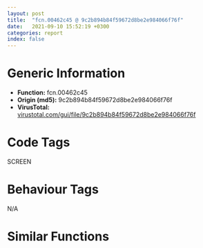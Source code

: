 ```yaml
---
layout: post
title:  "fcn.00462c45 @ 9c2b894b84f59672d8be2e984066f76f"
date:   2021-09-10 15:52:19 +0300
categories: report
index: false
---
```


# Generic Information
- **Function:** fcn.00462c45
- **Origin (md5):** 9c2b894b84f59672d8be2e984066f76f
- **VirusTotal:** [virustotal.com/gui/file/9c2b894b84f59672d8be2e984066f76f][virustotal_ref]

# Code Tags
<span class="tag" id="SCREEN">SCREEN</span>


# Behaviour Tags
<span class="bhv-tag" id="na">N/A</span>

# Similar Functions
<script type="text/javascript" src="https://www.gstatic.com/charts/loader.js"></script>
<script type="text/javascript">

    google.charts.load('current', {'packages':['corechart']});
    google.charts.setOnLoadCallback(drawChart);

    function drawChart() {
    var data = new google.visualization.DataTable();
        data.addColumn('number', 'X');
        data.addColumn('number', 'Y');
        data.addColumn({type: 'string', role: 'tooltip', 'p': {'html': true}});
        data.addColumn({'type': 'string', 'role': 'style'});
        
        data.addRows([
    [480.33355712890625, 146.46835327148438, '<b><a href="/report/fcn.00462c45@9c2b894b84f59672d8be2e984066f76f">fcn.00462c45</a><br>@9c2b894b84f59672d8be2e984066f76f</b><br>push 0x48<br>mov eax, 0x5787f7<br>call fcn.005538d4<br>mov ebx, dword[ebp+0x2c]<br>mov edi, dword[ebp+0x14]<br>cmp ebx, 0xffffffff<br>je 0x462c5e<br>mov edi, ebx<br>mov eax, dword[ebp+0x30]<br>cmp eax, 0xffffffff<br>jne 0x462c69<br>mov eax, dword[ebp+0x18]<br>cmp dword[0x5e0b70], 0<br>mov esi, dword[ebp+0x1c]<br>mov dword[ebp-0x10], eax<br>jne 0x462cac<br>test esi, esi<br>jne 0x462c80<br>xor ecx, ecx<br>jmp 0x462c83<br>mov ecx, dword[esi+4]<br>push dword[ebp+0x28]<br>push dword[ebp+0x18]<br>push dword[ebp+0x14]<br>push dword[ebp+0x24]<br>push dword[ebp+0x20]<br>push ecx<br>push eax<br>push edi<br>push dword[ebp+0x10]<br>push dword[ebp+0xc]<br>push dword[ebp+8]<br>call dword[sym.imp.MSIMG32.dll_TransparentBlt]<br>test eax, eax<br>jne 0x462ece<br>lea ecx, [ebp-0x44]<br>call fcn.004119b2<br>and dword[ebp-4], 0<br>lea ecx, [ebp-0x34]<br>call fcn.004119b2<br>lea ecx, [ebp-0x54]<br>mov byte[ebp-4], 1<br>call fcn.004119b2<br>push dword[ebp+8]<br>lea ecx, [ebp-0x44]<br>mov byte[ebp-4], 2<br>call fcn.004122af<br>push dword[ebp-0x40]<br>call dword[sym.imp.GDI32.dll_CreateCompatibleDC]<br>push eax<br>lea ecx, [ebp-0x54]<br>call fcn.004122af<br>and dword[ebp-0x20], 0<br>mov dword[ebp-0x24], 0x585684<br>push dword[ebp-0x40]<br>mov byte[ebp-4], 3<br>call dword[sym.imp.GDI32.dll_CreateCompatibleDC]<br>push eax<br>lea ecx, [ebp-0x34]<br>call fcn.004122af<br>and dword[ebp-0x18], 0<br>mov dword[ebp-0x1c], 0x585684<br>push dword[ebp-0x10]<br>mov byte[ebp-4], 4<br>push edi<br>push dword[ebp-0x40]<br>call dword[sym.imp.GDI32.dll_CreateCompatibleBitmap]<br>push eax<br>lea ecx, [ebp-0x1c]<br>call fcn.004122f0<br>push dword[ebp-0x18]<br>push dword[ebp-0x30]<br>call fcn.00412959<br>mov dword[ebp-0x14], eax<br>cmp ebx, 0xffffffff<br>je 0x462d82<br>mov eax, dword[ebp+0x30]<br>cmp ebx, dword[ebp+0x14]<br>jne 0x462d53<br>cmp eax, dword[ebp+0x18]<br>je 0x462d82<br>test esi, esi<br>jne 0x462d5b<br>xor ecx, ecx<br>jmp 0x462d5e<br>mov ecx, dword[esi+4]<br>mov esi, 0xcc0020<br>push esi<br>push dword[ebp+0x18]<br>push dword[ebp+0x14]<br>push dword[ebp+0x24]<br>push dword[ebp+0x20]<br>push ecx<br>push eax<br>push ebx<br>push 0<br>push 0<br>push dword[ebp-0x30]<br>call dword[sym.imp.GDI32.dll_StretchBlt]<br>jmp 0x462dad<br>test esi, esi<br>jne 0x462d8a<br>xor eax, eax<br>jmp 0x462d8d<br>mov eax, dword[esi+4]<br>mov esi, 0xcc0020<br>push esi<br>push dword[ebp+0x24]<br>push dword[ebp+0x20]<br>push eax<br>push dword[ebp+0x18]<br>push dword[ebp+0x14]<br>push 0<br>push 0<br>push dword[ebp-0x30]<br>call dword[sym.imp.GDI32.dll_BitBlt]<br>mov ebx, dword[ebp-0x10]<br>push 0<br>push 1<br>push 1<br>push ebx<br>push edi<br>call dword[sym.imp.GDI32.dll_CreateBitmap]<br>push eax<br>lea ecx, [ebp-0x24]<br>call fcn.004122f0<br>push dword[ebp-0x20]<br>push dword[ebp-0x50]<br>call fcn.00412959<br>push dword[ebp+0x28]<br>lea ecx, [ebp-0x34]<br>mov dword[ebp-0x10], eax<br>call fcn.00412a72<br>push esi<br>xor esi, esi<br>push esi<br>push esi<br>push dword[ebp-0x30]<br>push ebx<br>push edi<br>push esi<br>push esi<br>push dword[ebp-0x50]<br>call dword[sym.imp.GDI32.dll_BitBlt]<br>push esi<br>lea ecx, [ebp-0x34]<br>call fcn.00412a72<br>mov esi, 0xffffff<br>lea ecx, [ebp-0x34]<br>push esi<br>call fcn.00412bc0<br>push 0x8800c6<br>xor eax, eax<br>push eax<br>push eax<br>push dword[ebp-0x50]<br>push ebx<br>push edi<br>push eax<br>push eax<br>push dword[ebp-0x30]<br>call dword[sym.imp.GDI32.dll_BitBlt]<br>push esi<br>lea ecx, [ebp-0x44]<br>call fcn.00412a72<br>xor esi, esi<br>lea ecx, [ebp-0x44]<br>push esi<br>call fcn.00412bc0<br>push 0x8800c6<br>push esi<br>push esi<br>push dword[ebp-0x50]<br>push ebx<br>push edi<br>push dword[ebp+0x10]<br>push dword[ebp+0xc]<br>push dword[ebp-0x40]<br>call dword[sym.imp.GDI32.dll_BitBlt]<br>push 0xee0086<br>push esi<br>push esi<br>push dword[ebp-0x30]<br>push ebx<br>push edi<br>push dword[ebp+0x10]<br>push dword[ebp+0xc]<br>push dword[ebp-0x40]<br>call dword[sym.imp.GDI32.dll_BitBlt]<br>mov eax, dword[ebp-0x10]<br>test eax, eax<br>je 0x462e81<br>push dword[eax+4]<br>push dword[ebp-0x50]<br>call fcn.00412959<br>mov eax, dword[ebp-0x14]<br>test eax, eax<br>je 0x462e93<br>push dword[eax+4]<br>push dword[ebp-0x30]<br>call fcn.00412959<br>lea ecx, [ebp-0x44]<br>call fcn.00412480<br>mov ebx, vtable.CBitmap.0<br>lea ecx, [ebp-0x1c]<br>mov dword[ebp-0x1c], ebx<br>call fcn.00404d00<br>lea ecx, [ebp-0x24]<br>mov dword[ebp-0x24], ebx<br>call fcn.00404d00<br>lea ecx, [ebp-0x54]<br>call fcn.00411b08<br>lea ecx, [ebp-0x34]<br>call fcn.00411b08<br>lea ecx, [ebp-0x44]<br>call fcn.00411b08<br>call fcn.0055389d<br>ret 0x2c<br><eoc> ', 'point { fill-color: #e0440e; }'],
[161.18272399902344, -324.2706298828125, '<b><a href="/report/fcn.10017705@e5d49e0823e602f2ee948ac39d32c1eb">fcn.10017705</a><br>@e5d49e0823e602f2ee948ac39d32c1eb</b><br>push 0x50<br>mov eax, 0x1013b361<br>call fcn.10124124<br>xor ecx, ecx<br>mov eax, vtable.CDC.0<br>mov dword[ebp-0x34], eax<br>mov dword[ebp-0x30], ecx<br>mov dword[ebp-0x2c], ecx<br>mov dword[ebp-0x28], ecx<br>mov dword[ebp-4], ecx<br>mov dword[ebp-0x44], eax<br>mov dword[ebp-0x40], ecx<br>mov dword[ebp-0x3c], ecx<br>mov dword[ebp-0x38], ecx<br>mov dword[ebp-0x10], ecx<br>mov dword[ebp-0x14], 0x1014cb54<br>mov esi, dword[sym.imp.USER32.dll_GetSysColor]<br>push 0x14<br>mov byte[ebp-4], 2<br>call esi<br>push eax<br>lea ecx, [ebp-0x24]<br>call fcn.10016fa7<br>push 0x10<br>mov byte[ebp-4], 3<br>call esi<br>push eax<br>lea ecx, [ebp-0x1c]<br>call fcn.10016fa7<br>mov esi, dword[sym.imp.GDI32.dll_CreateCompatibleDC]<br>xor edi, edi<br>push edi<br>mov byte[ebp-4], 4<br>call esi<br>push eax<br>lea ecx, [ebp-0x34]<br>call fcn.100179cf<br>test eax, eax<br>je 0x10017945<br>push edi<br>call esi<br>push eax<br>lea ecx, [ebp-0x44]<br>call fcn.100179cf<br>test eax, eax<br>je 0x10017945<br>mov ebx, dword[ebp+8]<br>lea eax, [ebp-0x5c]<br>push eax<br>push 0x18<br>push dword[ebx+4]<br>call dword[sym.imp.GDI32.dll_GetObjectW]<br>mov esi, dword[ebp+0xc]<br>mov ecx, esi<br>call fcn.10017b11<br>movzx ecx, word[ebp-0x4a]<br>movzx eax, word[ebp-0x4c]<br>push edi<br>mov edi, dword[sym.imp.GDI32.dll_CreateBitmap]<br>push ecx<br>push eax<br>push dword[ebp-0x54]<br>push dword[ebp-0x58]<br>call edi<br>push eax<br>mov ecx, esi<br>call fcn.10017a05<br>test eax, eax<br>je 0x10017945<br>push 0<br>push 1<br>push 1<br>push dword[ebp-0x54]<br>push dword[ebp-0x58]<br>call edi<br>push eax<br>lea ecx, [ebp-0x14]<br>call fcn.10017a05<br>test eax, eax<br>je 0x10017945<br>push dword[ebx+4]<br>push dword[ebp-0x30]<br>call fcn.1001807d<br>push dword[ebp-0x10]<br>mov ebx, eax<br>push dword[ebp-0x40]<br>call fcn.1001807d<br>mov edi, eax<br>test ebx, ebx<br>je 0x10017945<br>test edi, edi<br>je 0x10017945<br>push 0<br>push 0<br>push dword[ebp-0x30]<br>call dword[sym.imp.GDI32.dll_GetPixel]<br>push eax<br>lea ecx, [ebp-0x34]<br>call fcn.10018196<br>push 0xcc0020<br>mov dword[ebp+8], eax<br>xor eax, eax<br>push eax<br>push eax<br>push dword[ebp-0x30]<br>push dword[ebp-0x54]<br>push dword[ebp-0x58]<br>push eax<br>push eax<br>push dword[ebp-0x40]<br>call dword[sym.imp.GDI32.dll_BitBlt]<br>push 0xffffff<br>lea ecx, [ebp-0x34]<br>call fcn.10018196<br>push 0x1100a6<br>xor eax, eax<br>push eax<br>push eax<br>push dword[ebp-0x30]<br>push dword[ebp-0x54]<br>push dword[ebp-0x58]<br>push eax<br>push eax<br>push dword[ebp-0x40]<br>call dword[sym.imp.GDI32.dll_BitBlt]<br>test esi, esi<br>jne 0x1001788f<br>xor eax, eax<br>jmp 0x10017892<br>mov eax, dword[esi+4]<br>push eax<br>push dword[ebp-0x30]<br>call fcn.1001807d<br>test eax, eax<br>je 0x1001792f<br>push dword[ebp+0x10]<br>lea ecx, [ebp-0x34]<br>push dword[ebp-0x54]<br>push dword[ebp-0x58]<br>push 0<br>push 0<br>call fcn.1001cbcf<br>push 0xffffff<br>lea ecx, [ebp-0x34]<br>call fcn.10018196<br>lea eax, [ebp-0x24]<br>push eax<br>lea ecx, [ebp-0x34]<br>call fcn.100180dc<br>push 0xe20746<br>push 0<br>push 0<br>push dword[ebp-0x40]<br>mov esi, eax<br>push dword[ebp-0x54]<br>push dword[ebp-0x58]<br>push 1<br>push 1<br>push dword[ebp-0x30]<br>call dword[sym.imp.GDI32.dll_BitBlt]<br>lea eax, [ebp-0x1c]<br>push eax<br>lea ecx, [ebp-0x34]<br>call fcn.100180dc<br>push 0xe20746<br>xor eax, eax<br>push eax<br>push eax<br>push dword[ebp-0x40]<br>push dword[ebp-0x54]<br>push dword[ebp-0x58]<br>push eax<br>push eax<br>push dword[ebp-0x30]<br>call dword[sym.imp.GDI32.dll_BitBlt]<br>push esi<br>lea ecx, [ebp-0x34]<br>call fcn.100180dc<br>push dword[ebp+8]<br>lea ecx, [ebp-0x34]<br>call fcn.10018196<br>push dword[edi+4]<br>push dword[ebp-0x40]<br>call fcn.1001807d<br>push dword[ebx+4]<br>push dword[ebp-0x30]<br>call fcn.1001807d<br>mov esi, vtable.CBrush.0<br>mov byte[ebp-4], 3<br>lea ecx, [ebp-0x1c]<br>mov dword[ebp-0x1c], esi<br>call fcn.100171ad<br>lea ecx, [ebp-0x24]<br>mov byte[ebp-4], 2<br>mov dword[ebp-0x24], esi<br>call fcn.100171ad<br>lea ecx, [ebp-0x14]<br>mov byte[ebp-4], 1<br>mov dword[ebp-0x14], 0x1014cb54<br>call fcn.100171ad<br>lea ecx, [ebp-0x44]<br>mov byte[ebp-4], 0<br>call fcn.10017194<br>or dword[ebp-4], 0xffffffff<br>lea ecx, [ebp-0x34]<br>call fcn.10017194<br>call fcn.101240f2<br>ret 0xc<br><eoc> ', 'null'],
[-86.92113494873047, 187.498291015625, '<b><a href="/report/fcn.10039d47@e5d49e0823e602f2ee948ac39d32c1eb">fcn.10039d47</a><br>@e5d49e0823e602f2ee948ac39d32c1eb</b><br>push 0x44<br>mov eax, 0x1013d294<br>call fcn.10124124<br>cmp dword[ebp+0x2c], 0xffffffff<br>mov ecx, dword[ebp+0x14]<br>mov ebx, ecx<br>je 0x10039d61<br>mov ebx, dword[ebp+0x2c]<br>mov eax, dword[ebp+0x30]<br>cmp eax, 0xffffffff<br>jne 0x10039d6c<br>mov eax, dword[ebp+0x18]<br>cmp dword[0x101a140c], 0<br>mov edi, dword[ebp+0x1c]<br>mov dword[ebp-0x10], eax<br>jne 0x10039dad<br>test edi, edi<br>jne 0x10039d83<br>xor edx, edx<br>jmp 0x10039d86<br>mov edx, dword[edi+4]<br>push dword[ebp+0x28]<br>push dword[ebp+0x18]<br>push ecx<br>push dword[ebp+0x24]<br>push dword[ebp+0x20]<br>push edx<br>push eax<br>push ebx<br>push dword[ebp+0x10]<br>push dword[ebp+0xc]<br>push dword[ebp+8]<br>call dword[sym.imp.MSIMG32.dll_TransparentBlt]<br>test eax, eax<br>jne 0x10039fde<br>lea ecx, [ebp-0x40]<br>call fcn.1001703e<br>and dword[ebp-4], 0<br>lea ecx, [ebp-0x30]<br>call fcn.1001703e<br>lea ecx, [ebp-0x50]<br>mov byte[ebp-4], 1<br>call fcn.1001703e<br>push dword[ebp+8]<br>lea ecx, [ebp-0x40]<br>mov byte[ebp-4], 2<br>call fcn.100179cf<br>push dword[ebp-0x3c]<br>mov esi, dword[sym.imp.GDI32.dll_CreateCompatibleDC]<br>call esi<br>push eax<br>lea ecx, [ebp-0x50]<br>call fcn.100179cf<br>and dword[ebp-0x1c], 0<br>mov dword[ebp-0x20], 0x1014cb54<br>push dword[ebp-0x3c]<br>mov byte[ebp-4], 3<br>call esi<br>push eax<br>lea ecx, [ebp-0x30]<br>call fcn.100179cf<br>and dword[ebp-0x14], 0<br>mov dword[ebp-0x18], 0x1014cb54<br>mov esi, dword[ebp-0x10]<br>push esi<br>push ebx<br>push dword[ebp-0x3c]<br>mov byte[ebp-4], 4<br>call dword[sym.imp.GDI32.dll_CreateCompatibleBitmap]<br>push eax<br>lea ecx, [ebp-0x18]<br>call fcn.10017a05<br>push dword[ebp-0x14]<br>push dword[ebp-0x2c]<br>call fcn.1001807d<br>cmp dword[ebp+0x2c], 0xffffffff<br>mov dword[ebp+8], eax<br>mov eax, dword[ebp+0x14]<br>je 0x10039e86<br>mov ecx, dword[ebp+0x30]<br>cmp dword[ebp+0x2c], eax<br>jne 0x10039e57<br>cmp ecx, dword[ebp+0x18]<br>je 0x10039e86<br>test edi, edi<br>jne 0x10039e5f<br>xor edx, edx<br>jmp 0x10039e62<br>mov edx, dword[edi+4]<br>mov edi, 0xcc0020<br>push edi<br>push dword[ebp+0x18]<br>push eax<br>push dword[ebp+0x24]<br>push dword[ebp+0x20]<br>push edx<br>push ecx<br>push dword[ebp+0x2c]<br>push 0<br>push 0<br>push dword[ebp-0x2c]<br>call dword[sym.imp.GDI32.dll_StretchBlt]<br>jmp 0x10039eaf<br>test edi, edi<br>jne 0x10039e8e<br>xor ecx, ecx<br>jmp 0x10039e91<br>mov ecx, dword[edi+4]<br>mov edi, 0xcc0020<br>push edi<br>push dword[ebp+0x24]<br>push dword[ebp+0x20]<br>push ecx<br>push dword[ebp+0x18]<br>push eax<br>push 0<br>push 0<br>push dword[ebp-0x2c]<br>call dword[sym.imp.GDI32.dll_BitBlt]<br>push 0<br>push 1<br>push 1<br>push esi<br>push ebx<br>call dword[sym.imp.GDI32.dll_CreateBitmap]<br>push eax<br>lea ecx, [ebp-0x20]<br>call fcn.10017a05<br>push dword[ebp-0x1c]<br>push dword[ebp-0x4c]<br>call fcn.1001807d<br>push dword[ebp+0x28]<br>lea ecx, [ebp-0x30]<br>mov dword[ebp+0x2c], eax<br>call fcn.10018196<br>push edi<br>mov edi, dword[sym.imp.GDI32.dll_BitBlt]<br>xor eax, eax<br>push eax<br>push eax<br>push dword[ebp-0x2c]<br>push esi<br>push ebx<br>push eax<br>push eax<br>push dword[ebp-0x4c]<br>call edi<br>push 0<br>lea ecx, [ebp-0x30]<br>call fcn.10018196<br>push 0xffffff<br>lea ecx, [ebp-0x30]<br>call fcn.100182e4<br>push 0x8800c6<br>xor eax, eax<br>push eax<br>push eax<br>push dword[ebp-0x4c]<br>push esi<br>push ebx<br>push eax<br>push eax<br>push dword[ebp-0x2c]<br>call edi<br>push 0xffffff<br>lea ecx, [ebp-0x40]<br>call fcn.10018196<br>push 0<br>lea ecx, [ebp-0x40]<br>call fcn.100182e4<br>push 0x8800c6<br>push 0<br>push 0<br>push dword[ebp-0x4c]<br>push esi<br>push ebx<br>push dword[ebp+0x10]<br>push dword[ebp+0xc]<br>push dword[ebp-0x3c]<br>call edi<br>push 0xee0086<br>push 0<br>push 0<br>push dword[ebp-0x2c]<br>push esi<br>push ebx<br>push dword[ebp+0x10]<br>push dword[ebp+0xc]<br>push dword[ebp-0x3c]<br>call edi<br>mov eax, dword[ebp+0x2c]<br>test eax, eax<br>je 0x10039f7d<br>push dword[eax+4]<br>push dword[ebp-0x4c]<br>call fcn.1001807d<br>mov eax, dword[ebp+8]<br>test eax, eax<br>je 0x10039f8f<br>push dword[eax+4]<br>push dword[ebp-0x2c]<br>call fcn.1001807d<br>lea ecx, [ebp-0x40]<br>call fcn.10017b27<br>mov ebx, vtable.CBitmap.0<br>mov byte[ebp-4], 3<br>lea ecx, [ebp-0x18]<br>mov dword[ebp-0x18], ebx<br>call fcn.100171ad<br>lea ecx, [ebp-0x20]<br>mov byte[ebp-4], 2<br>mov dword[ebp-0x20], ebx<br>call fcn.100171ad<br>lea ecx, [ebp-0x50]<br>mov byte[ebp-4], 1<br>call fcn.10017194<br>lea ecx, [ebp-0x30]<br>mov byte[ebp-4], 0<br>call fcn.10017194<br>or dword[ebp-4], 0xffffffff<br>lea ecx, [ebp-0x40]<br>call fcn.10017194<br>call fcn.101240f2<br>ret 0x2c<br><eoc> ', 'null'],

        ]);

    var options = {
        title: 'Similarity Plot',
        legend: 'none',
        colors: ['#dedbd9', '#e6693e', '#ec8f6e', '#f3b49f', '#f6c7b6'],
        tooltip: {isHtml: true, trigger: 'both'},
        explorer: {
        actions: ["dragToZoom", "rightClickToReset"],
        },
        chartArea: {
        width: '80%',
        height: '80%'
        },
        width: '100%',
        height: '100%'
    };

    var chart = new google.visualization.ScatterChart(document.getElementById('chart_div'));

    chart.draw(data, options);
    }
    
</script>


<div id="chart_div" style="width: 100%px; height: 100%;"></div>

# Disassembled Code
{% highlight nasm %}

push 0x48
mov eax, 0x5787f7
call fcn.005538d4
mov ebx, dword[ebp+0x2c]
mov edi, dword[ebp+0x14]
cmp ebx, 0xffffffff
je 0x462c5e
mov edi, ebx
mov eax, dword[ebp+0x30]
cmp eax, 0xffffffff
jne 0x462c69
mov eax, dword[ebp+0x18]
cmp dword[0x5e0b70], 0
mov esi, dword[ebp+0x1c]
mov dword[ebp-0x10], eax
jne 0x462cac
test esi, esi
jne 0x462c80
xor ecx, ecx
jmp 0x462c83
mov ecx, dword[esi+4]
push dword[ebp+0x28]
push dword[ebp+0x18]
push dword[ebp+0x14]
push dword[ebp+0x24]
push dword[ebp+0x20]
push ecx
push eax
push edi
push dword[ebp+0x10]
push dword[ebp+0xc]
push dword[ebp+8]
call dword[sym.imp.MSIMG32.dll_TransparentBlt]
test eax, eax
jne 0x462ece
lea ecx, [ebp-0x44]
call fcn.004119b2
and dword[ebp-4], 0
lea ecx, [ebp-0x34]
call fcn.004119b2
lea ecx, [ebp-0x54]
mov byte[ebp-4], 1
call fcn.004119b2
push dword[ebp+8]
lea ecx, [ebp-0x44]
mov byte[ebp-4], 2
call fcn.004122af
push dword[ebp-0x40]
call dword[sym.imp.GDI32.dll_CreateCompatibleDC]
push eax
lea ecx, [ebp-0x54]
call fcn.004122af
and dword[ebp-0x20], 0
mov dword[ebp-0x24], 0x585684
push dword[ebp-0x40]
mov byte[ebp-4], 3
call dword[sym.imp.GDI32.dll_CreateCompatibleDC]
push eax
lea ecx, [ebp-0x34]
call fcn.004122af
and dword[ebp-0x18], 0
mov dword[ebp-0x1c], 0x585684
push dword[ebp-0x10]
mov byte[ebp-4], 4
push edi
push dword[ebp-0x40]
call dword[sym.imp.GDI32.dll_CreateCompatibleBitmap]
push eax
lea ecx, [ebp-0x1c]
call fcn.004122f0
push dword[ebp-0x18]
push dword[ebp-0x30]
call fcn.00412959
mov dword[ebp-0x14], eax
cmp ebx, 0xffffffff
je 0x462d82
mov eax, dword[ebp+0x30]
cmp ebx, dword[ebp+0x14]
jne 0x462d53
cmp eax, dword[ebp+0x18]
je 0x462d82
test esi, esi
jne 0x462d5b
xor ecx, ecx
jmp 0x462d5e
mov ecx, dword[esi+4]
mov esi, 0xcc0020
push esi
push dword[ebp+0x18]
push dword[ebp+0x14]
push dword[ebp+0x24]
push dword[ebp+0x20]
push ecx
push eax
push ebx
push 0
push 0
push dword[ebp-0x30]
call dword[sym.imp.GDI32.dll_StretchBlt]
jmp 0x462dad
test esi, esi
jne 0x462d8a
xor eax, eax
jmp 0x462d8d
mov eax, dword[esi+4]
mov esi, 0xcc0020
push esi
push dword[ebp+0x24]
push dword[ebp+0x20]
push eax
push dword[ebp+0x18]
push dword[ebp+0x14]
push 0
push 0
push dword[ebp-0x30]
call dword[sym.imp.GDI32.dll_BitBlt]
mov ebx, dword[ebp-0x10]
push 0
push 1
push 1
push ebx
push edi
call dword[sym.imp.GDI32.dll_CreateBitmap]
push eax
lea ecx, [ebp-0x24]
call fcn.004122f0
push dword[ebp-0x20]
push dword[ebp-0x50]
call fcn.00412959
push dword[ebp+0x28]
lea ecx, [ebp-0x34]
mov dword[ebp-0x10], eax
call fcn.00412a72
push esi
xor esi, esi
push esi
push esi
push dword[ebp-0x30]
push ebx
push edi
push esi
push esi
push dword[ebp-0x50]
call dword[sym.imp.GDI32.dll_BitBlt]
push esi
lea ecx, [ebp-0x34]
call fcn.00412a72
mov esi, 0xffffff
lea ecx, [ebp-0x34]
push esi
call fcn.00412bc0
push 0x8800c6
xor eax, eax
push eax
push eax
push dword[ebp-0x50]
push ebx
push edi
push eax
push eax
push dword[ebp-0x30]
call dword[sym.imp.GDI32.dll_BitBlt]
push esi
lea ecx, [ebp-0x44]
call fcn.00412a72
xor esi, esi
lea ecx, [ebp-0x44]
push esi
call fcn.00412bc0
push 0x8800c6
push esi
push esi
push dword[ebp-0x50]
push ebx
push edi
push dword[ebp+0x10]
push dword[ebp+0xc]
push dword[ebp-0x40]
call dword[sym.imp.GDI32.dll_BitBlt]
push 0xee0086
push esi
push esi
push dword[ebp-0x30]
push ebx
push edi
push dword[ebp+0x10]
push dword[ebp+0xc]
push dword[ebp-0x40]
call dword[sym.imp.GDI32.dll_BitBlt]
mov eax, dword[ebp-0x10]
test eax, eax
je 0x462e81
push dword[eax+4]
push dword[ebp-0x50]
call fcn.00412959
mov eax, dword[ebp-0x14]
test eax, eax
je 0x462e93
push dword[eax+4]
push dword[ebp-0x30]
call fcn.00412959
lea ecx, [ebp-0x44]
call fcn.00412480
mov ebx, vtable.CBitmap.0
lea ecx, [ebp-0x1c]
mov dword[ebp-0x1c], ebx
call fcn.00404d00
lea ecx, [ebp-0x24]
mov dword[ebp-0x24], ebx
call fcn.00404d00
lea ecx, [ebp-0x54]
call fcn.00411b08
lea ecx, [ebp-0x34]
call fcn.00411b08
lea ecx, [ebp-0x44]
call fcn.00411b08
call fcn.0055389d
ret 0x2c

{% endhighlight %}

[virustotal_ref]: https://www.virustotal.com/gui/file/9c2b894b84f59672d8be2e984066f76f